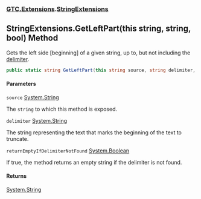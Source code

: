 ### [GTC.Extensions](GTC.Extensions.md 'GTC.Extensions').[StringExtensions](GTC.Extensions.StringExtensions.md 'GTC.Extensions.StringExtensions')

## StringExtensions.GetLeftPart(this string, string, bool) Method

Gets the left side [beginning] of a given string, up to, but not including the [delimiter](GTC.Extensions.StringExtensions.GetLeftPart(thisstring,string,bool).md#GTC.Extensions.StringExtensions.GetLeftPart(thisstring,string,bool).delimiter 'GTC.Extensions.StringExtensions.GetLeftPart(this string, string, bool).delimiter').

```csharp
public static string GetLeftPart(this string source, string delimiter, bool returnEmptyIfDelimiterNotFound=true);
```
#### Parameters

<a name='GTC.Extensions.StringExtensions.GetLeftPart(thisstring,string,bool).source'></a>

`source` [System.String](https://docs.microsoft.com/en-us/dotnet/api/System.String 'System.String')

The `string` to which this method is exposed.

<a name='GTC.Extensions.StringExtensions.GetLeftPart(thisstring,string,bool).delimiter'></a>

`delimiter` [System.String](https://docs.microsoft.com/en-us/dotnet/api/System.String 'System.String')

The string representing the text that marks the beginning of the text to truncate.

<a name='GTC.Extensions.StringExtensions.GetLeftPart(thisstring,string,bool).returnEmptyIfDelimiterNotFound'></a>

`returnEmptyIfDelimiterNotFound` [System.Boolean](https://docs.microsoft.com/en-us/dotnet/api/System.Boolean 'System.Boolean')

If true, the method returns an empty string if the delimiter is not found.

#### Returns
[System.String](https://docs.microsoft.com/en-us/dotnet/api/System.String 'System.String')
